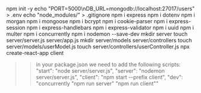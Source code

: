 npm init -y
echo "PORT=5000\nDB_URL=mongodb://localhost:27017/users" > .env
echo "node_modules/" > .gitignore
npm i express
npm i dotenv
npm i morgan
npm i mongoose
npm i bcrypt
npm i cookie-parser
npm i express-session
npm i express-handlebars
npm i express-validator
npm i uuid
npm i multer
npm i concurrently
npm i nodemon --save-dev
mkdir server
touch server/server.js server/app.js
mkdir server/models server/controllers
touch server/models/userModel.js
touch server/controllers/userController.js
npx create-react-app client

>>in your package.json we need to add the following scripts:
"start": "node server/server.js",
"server": "nodemon server/server.js",
"client": "npm start --prefix client",
"dev": "concurrently \"npm run server\" \"npm run client\""
